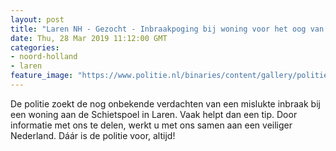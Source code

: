 ```yaml
---
layout: post
title: "Laren NH - Gezocht - Inbraakpoging bij woning voor het oog van bewakingscamera"
date: Thu, 28 Mar 2019 11:12:00 GMT
categories: 
- noord-holland 
- laren 
feature_image: "https://www.politie.nl/binaries/content/gallery/politie/gezocht/verdachten/2019/maart/03-mn/laren-27-inbraak.jpg"
---
```


De politie zoekt de nog onbekende verdachten van een  mislukte inbraak bij een woning aan de Schietspoel in Laren.  Vaak helpt dan een tip. Door informatie met ons te delen, werkt u met ons samen aan een veiliger Nederland. Dáár is de politie voor, altijd!
